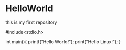 # HelloWorld
this is my first repository

#include<stdio.h>

int main(){
  printf("Hello World!");
  print("Hello Linux!");
}
